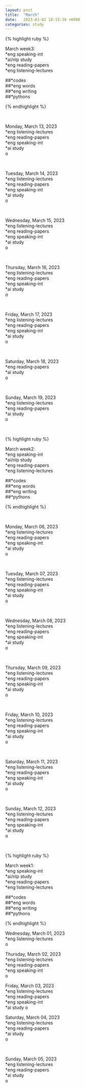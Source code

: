 ```yaml
---
layout: post
title:  "March"
date:   2023-03-02 10:15:30 +0900
categories: study
---
```







{% highlight ruby %}


March week3:  
*eng speaking-int    
*ai/nlp study     
*eng reading-papers   
*eng listening-lectures      

##*codes  
##*eng words  
##*eng writing  
##*pythons



{% endhighlight %}  

<br/>

Monday, March 13, 2023       
*eng listening-lectures     
*eng reading-papers   
*eng speaking-int    
*ai study  
o  

<br/>


Tuesday, March 14, 2023       
*eng listening-lectures     
*eng reading-papers   
*eng speaking-int    
*ai study  
o  

<br/>


Wednesday, March 15, 2023       
*eng listening-lectures     
*eng reading-papers   
*eng speaking-int    
*ai study  
o  

<br/>


Thursday, March 16, 2023       
*eng listening-lectures     
*eng reading-papers   
*eng speaking-int    
*ai study  
o  

<br/>


Friday, March 17, 2023       
*eng listening-lectures     
*eng reading-papers   
*eng speaking-int    
*ai study  
o  

<br/>


Saturday, March 18, 2023       
*eng reading-papers   
*ai study  
o  

<br/>


Sunday, March 19, 2023       
*eng listening-lectures     
*eng reading-papers   
*ai study  
o  

<br/>


{% highlight ruby %}


March week2:  
*eng speaking-int    
*ai/nlp study     
*eng reading-papers   
*eng listening-lectures      

##*codes  
##*eng words  
##*eng writing  
##*pythons



{% endhighlight %}  

<br/>

Monday, March 06, 2023       
*eng listening-lectures     
*eng reading-papers   
*eng speaking-int    
*ai study  
o  

<br/>


Tuesday, March 07, 2023       
*eng listening-lectures     
*eng reading-papers   
*eng speaking-int    
*ai study  
o  

<br/>

Wednesday, March 08, 2023  
*eng listening-lectures     
*eng reading-papers   
*eng speaking-int    
*ai study  
o  
	
<br/>	

Thursday, March 09, 2023  
*eng listening-lectures     
*eng reading-papers   
*eng speaking-int    
*ai study  
o  
	

<br/>




Friday, March 10, 2023  
*eng listening-lectures     
*eng reading-papers   
*eng speaking-int    
*ai study  
o  
	

<br/>


Saturday, March 11, 2023  
*eng listening-lectures     
*eng reading-papers   
*eng speaking-int    
*ai study  
o  
	

<br/>


Sunday, March 12, 2023  
*eng listening-lectures     
*eng reading-papers   
*eng speaking-int    
*ai study  
o  
	

<br/>



{% highlight ruby %}


March week1:  
*eng speaking-int    
*ai/nlp study     
*eng reading-papers   
*eng listening-lectures      

##*codes  
##*eng words  
##*eng writing  
##*pythons



{% endhighlight %}  



Wednesday, March 01, 2023       
*eng listening-lectures      
o  


Thursday, March 02, 2023       
*eng listening-lectures     
*eng reading-papers   
*eng speaking-int    
o  


Friday, March 03, 2023       
*eng listening-lectures     
*eng reading-papers   
*eng speaking-int    
*ai study
o  


Saturday, March 04, 2023       
*eng listening-lectures     
*eng reading-papers    
*ai study  
o  

<br/>

Sunday, March 05, 2023       
*eng listening-lectures     
*eng reading-papers    
*ai study  
o  


<br/>
<br/>
<br/>


